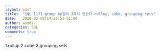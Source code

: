```yaml
---
layout: post
title:  "SQL [17] group by절의 3가지 연산자-rollup, cube, grouping sets"
date:   2020-02-08T14:25:52-05:00
author: woodi
categories: SQL
comments: true
---
```

1.rollup
2.cube
3.grouping sets